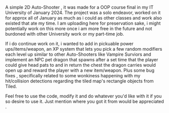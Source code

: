 A simple 2D Auto-Shooter , it was made for a OOP course final in my IT University of January 2024. The project was a solo endeavor, worked on it for approx all of January as much as i could as other classes and work also existed that ate my time. 
I am uploading here for preservation sake, i might potentially work on this more once i am more free in the future and not burdoned with other University work or my part-time job.

If i do continue work on it, i wanted to add in pickuable power ups/items/weapon, an XP system that lets you pick a few random modifiers each level up similar to other Auto-Shooters like Vampire Surviors and implement an NPC pet dragon that spawns after a set time 
that the player could give head pats to and in return the chest the dragon carries would open up and reward the player with a new item/weapon.
Plus some bug fixes , specifically related to some wonkiness happening with my hit/collision detections regarding the tiled map's rectangle objects from Tiled.

Feel free to use the code, modify it and do whatever you'd like with it if you so desire to use it. Just mention where you got it from would be appreciated .
